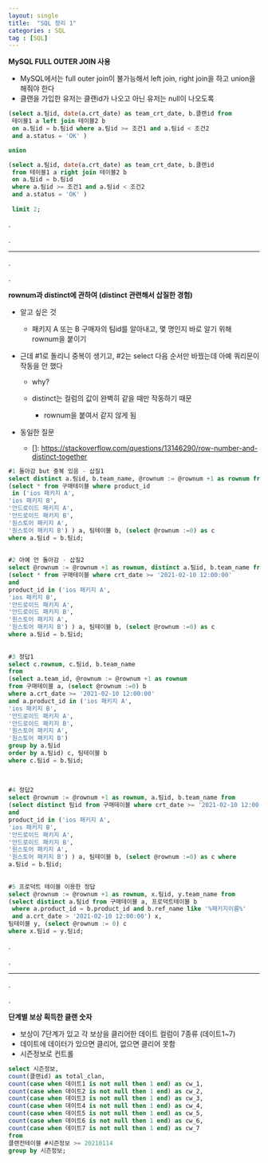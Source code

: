 ```yaml
---
layout: single
title:  "SQL 정리 1"
categories : SQL
tag : [SQL]
---
```




**MySQL FULL OUTER JOIN 사용**

- MySQL에서는 full outer join이 불가능해서 left join, right join을 하고 union을 해줘야 한다
- 클랜을 가입한 유저는 클랜id가 나오고 아닌 유저는 null이 나오도록

```sql
(select a.팀id, date(a.crt_date) as team_crt_date, b.클랜id from 
 테이블1 a left join 테이블2 b  
 on a.팀id = b.팀id where a.팀id >= 조건1 and a.팀id < 조건2 
 and a.status = 'OK' )

union

(select a.팀id, date(a.crt_date) as team_crt_date, b.클랜id 
 from 테이블1 a right join 테이블2 b  
 on a.팀id = b.팀id 
 where a.팀id >= 조건1 and a.팀id < 조건2 
 and a.status = 'OK' ) 
 
 limit 2;
```

.

.

---

.

.

**rownum과 distinct에 관하여 (distinct 관련해서 삽질한 경험)**

- 알고 싶은 것 
  - 패키지 A 또는 B 구매자의 팀id를 알아내고, 몇 명인지 바로 알기 위해 rownum을 붙이기 



- 근데 #1로 돌리니 중복이 생기고, #2는 select 다음 순서만 바꿨는데 아예 쿼리문이 작동을 안 했다

  - why?

  - distinct는 컬럼의 값이 완벽히 같을 때만 작동하기 때문
    - rownum을 붙여서 같지 않게 됨



- 동일한 질문 

  - []: https://stackoverflow.com/questions/13146290/row-number-and-distinct-together

    

```sql
#1 돌아감 but 중복 있음 - 삽질1
select distinct a.팀id, b.team_name, @rownum := @rownum +1 as rownum from
(select * from 구매테이블 where product_id 
 in ('ios 패키지 A',
'ios 패키지 B',
'안드로이드 패키지 A',
'안드로이드 패키지 B',
'원스토어 패키지 A',
'원스토어 패키지 B') ) a, 팀테이블 b, (select @rownum :=0) as c 
where a.팀id = b.팀id;
 
 
#2 아예 안 돌아감 - 삽질2
select @rownum := @rownum +1 as rownum, distinct a.팀id, b.team_name from
(select * from 구매테이블 where crt_date >= '2021-02-10 12:00:00'
and
product_id in ('ios 패키지 A',
'ios 패키지 B',
'안드로이드 패키지 A',
'안드로이드 패키지 B',
'원스토어 패키지 A',
'원스토어 패키지 B') ) a, 팀테이블 b, (select @rownum :=0) as c 
where a.팀id = b.팀id;
 
 
#3 정답1
select c.rownum, c.팀id, b.team_name
from
(select a.team_id, @rownum := @rownum +1 as rownum
from 구매테이블 a, (select @rownum :=0) b
where a.crt_date >= '2021-02-10 12:00:00'
and a.product_id in ('ios 패키지 A',
'ios 패키지 B',
'안드로이드 패키지 A',
'안드로이드 패키지 B',
'원스토어 패키지 A',
'원스토어 패키지 B')
group by a.팀id
order by a.팀id) c, 팀테이블 b
where c.팀id = b.팀id;
 
 
 
#4 정답2
select @rownum := @rownum +1 as rownum, a.팀id, b.team_name from
(select distinct 팀id from 구매테이블 where crt_date >= '2021-02-10 12:00:00'
and
product_id in ('ios 패키지 A',
'ios 패키지 B',
'안드로이드 패키지 A',
'안드로이드 패키지 B',
'원스토어 패키지 A',
'원스토어 패키지 B') ) a, 팀테이블 b, (select @rownum :=0) as c where
a.팀id = b.팀id;
 
 
#5 프로덕트 테이블 이용한 정답
select @rownum := @rownum +1 as rownum, x.팀id, y.team_name from
(select distinct a.팀id from 구매테이블 a, 프로덕트테이블 b 
 where a.product_id = b.product_id and b.ref_name like '%패키지이름%' 
 and a.crt_date > '2021-02-10 12:00:00') x,
팀테이블 y, (select @rownum := 0) c
where x.팀id = y.팀id;
```

.

.

---

.

.

**단계별 보상 획득한 클랜 숫자**

- 보상이 7단계가 있고 각 보상을 클리어한 데이트 컬럼이 7종류 (데이트1~7)
- 데이트에 데이터가 있으면 클리어, 없으면 클리어 못함
- 시즌정보로 컨트롤

```sql
select 시즌정보,
count(클랜id) as total_clan,
count(case when 데이트1 is not null then 1 end) as cw_1,
count(case when 데이트2 is not null then 1 end) as cw_2,
count(case when 데이트3 is not null then 1 end) as cw_3,
count(case when 데이트4 is not null then 1 end) as cw_4,
count(case when 데이트5 is not null then 1 end) as cw_5,
count(case when 데이트6 is not null then 1 end) as cw_6,
count(case when 데이트7 is not null then 1 end) as cw_7
from
클랜전테이블 #시즌정보 >= 20210114
group by 시즌정보;
```







